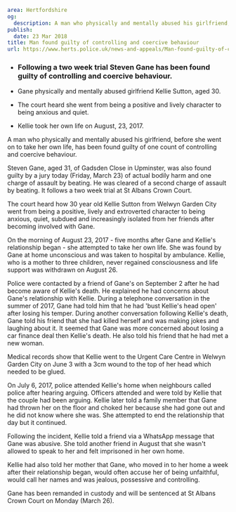 ```yaml
area: Hertfordshire
og:
  description: A man who physically and mentally abused his girlfriend, before she went on to take her own life, has been found guilty of one count of controlling and coercive behaviour.
publish:
  date: 23 Mar 2018
title: Man found guilty of controlling and coercive behaviour
url: https://www.herts.police.uk/news-and-appeals/Man-found-guilty-of-controlling-and-coercive-behaviour-1840
```

* ### **Following a two week trial Steven Gane has been found guilty of controlling and coercive behaviour.**

 * Gane physically and mentally abused girlfriend Kellie Sutton, aged 30.

 * The court heard she went from being a positive and lively character to being anxious and quiet.

 * Kellie took her own life on August, 23, 2017.

A man who physically and mentally abused his girlfriend, before she went on to take her own life, has been found guilty of one count of controlling and coercive behaviour.

Steven Gane, aged 31, of Gadsden Close in Upminster, was also found guilty by a jury today (Friday, March 23) of actual bodily harm and one charge of assault by beating. He was cleared of a second charge of assault by beating. It follows a two week trial at St Albans Crown Court.

The court heard how 30 year old Kellie Sutton from Welwyn Garden City went from being a positive, lively and extroverted character to being anxious, quiet, subdued and increasingly isolated from her friends after becoming involved with Gane.

On the morning of August 23, 2017 - five months after Gane and Kellie's relationship began - she attempted to take her own life. She was found by Gane at home unconscious and was taken to hospital by ambulance. Kellie, who is a mother to three children, never regained consciousness and life support was withdrawn on August 26.

Police were contacted by a friend of Gane's on September 2 after he had become aware of Kellie's death. He explained he had concerns about Gane's relationship with Kellie. During a telephone conversation in the summer of 2017, Gane had told him that he had 'bust Kellie's head open' after losing his temper. During another conversation following Kellie's death, Gane told his friend that she had killed herself and was making jokes and laughing about it. It seemed that Gane was more concerned about losing a car finance deal then Kellie's death. He also told his friend that he had met a new woman.

Medical records show that Kellie went to the Urgent Care Centre in Welwyn Garden City on June 3 with a 3cm wound to the top of her head which needed to be glued.

On July 6, 2017, police attended Kellie's home when neighbours called police after hearing arguing. Officers attended and were told by Kellie that the couple had been arguing. Kellie later told a family member that Gane had thrown her on the floor and choked her because she had gone out and he did not know where she was. She attempted to end the relationship that day but it continued.

Following the incident, Kellie told a friend via a WhatsApp message that Gane was abusive. She told another friend in August that she wasn't allowed to speak to her and felt imprisoned in her own home.

Kellie had also told her mother that Gane, who moved in to her home a week after their relationship began, would often accuse her of being unfaithful, would call her names and was jealous, possessive and controlling.

Gane has been remanded in custody and will be sentenced at St Albans Crown Court on Monday (March 26).

